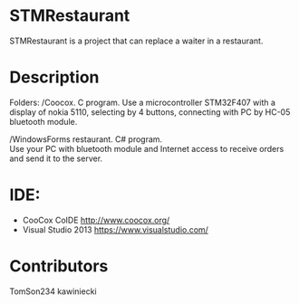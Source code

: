 # STMRestaurant
STMRestaurant is a project that can replace a waiter in a restaurant.

# Description

Folders:
/Coocox.				C program. 
Use a microcontroller STM32F407 with a display of nokia 5110, selecting by 4 buttons, connecting with PC by HC-05 bluetooth module.

/WindowsForms restaurant.	C# program.  
Use your PC with bluetooth module and Internet access to receive orders and send it to the server.

# IDE:

- CooCox CoIDE		http://www.coocox.org/
- Visual Studio 2013 	https://www.visualstudio.com/

# Contributors

TomSon234
kawiniecki